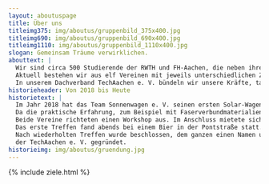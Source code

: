 ```yaml
---
layout: aboutuspage
title: Über uns
titleimg375: img/aboutus/gruppenbild_375x400.jpg
titleimg690: img/aboutus/gruppenbild_690x400.jpg
titleimg1110: img/aboutus/gruppenbild_1110x400.jpg
slogan: Gemeinsam Träume verwirklichen.
abouttext: |
  Wir sind circa 500 Studierende der RWTH und FH-Aachen, die neben ihrem Studium Wettbewerbe bestreiten, Ideen realisieren und sich für Nachhaltigkeit und Soziales einsetzen.
  Aktuell bestehen wir aus elf Vereinen mit jeweils unterschiedlichen Zielen und Projekten.
  In unserem Dachverband TechAachen e. V. bündeln wir unsere Kräfte, tauschen unser Wissen aus und verbinden unsere Netzwerke.
historieheader: Von 2018 bis Heute
historietext: |
  Im Jahr 2018 hat das Team Sonnenwagen e. V. seinen ersten Solar-Wagen gebaut.
  Da die praktische Erfahrung, zum Beispiel mit Faserverbundmaterialien, noch  fehlte, schaute man sich in Aachen bei bestehenden Vereinen um. Sonnenwagen fragte die Ecurie-Aix und die FVA ob man bei ihnen Faserverbundverarbeitung lernen kann. 
  Beide Vereine richteten einen Workshop aus. Im Anschluss mietete sich Sonnenwagen für den Bau seiner großen CFK-Bauteile bei der FVA ein. Nach dem mehrmonatigen intensiven Austausch zwischen den Vereinen beschlossen einige findige Mitglieder, dass es sinnvoll wäre, sich mit allen größeren technischen Vereinen zusammenzusetzen und sich auszutauschen. 
  Das erste Treffen fand abends bei einem Bier in der Pontstraße statt. Man tauschte sich über die unterschiedlichen Vereine aus und musste feststellen, dass alle ähnlichen Herausforderungen gegenüberstehen oder aber eine Lösung für das Problem des Gegenübers hatten. Sei es in der Hochschulpolitik, beim Sponsoring, bei der Raumsuche und natürlich bei der technischen Umsetzung der Projekte.
  Nach wiederholten Treffen wurde beschlossen, dem ganzen einen Namen und eine Satzung zu geben und nach viel Arbeit letztendlich am 27.06.2018
  der TechAachen e. V. gegründet.
historieimg: img/aboutus/gruendung.jpg
---
```



{% include ziele.html %}


<!-- Bild Gründungsversammlung einfügen! -->
